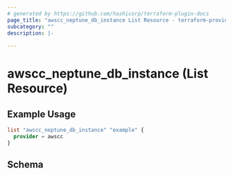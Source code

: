 ```yaml
---
# generated by https://github.com/hashicorp/terraform-plugin-docs
page_title: "awscc_neptune_db_instance List Resource - terraform-provider-awscc"
subcategory: ""
description: |-
  
---
```


# awscc_neptune_db_instance (List Resource)



## Example Usage

```terraform
list "awscc_neptune_db_instance" "example" {
  provider = awscc
}
```

<!-- schema generated by tfplugindocs -->
## Schema
